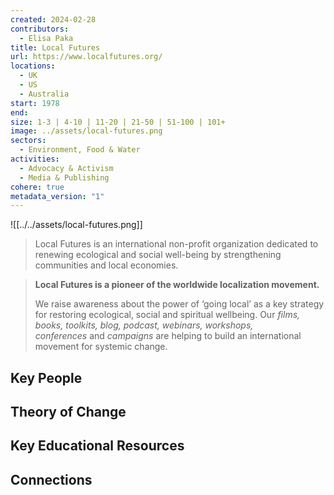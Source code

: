 ```yaml
---
created: 2024-02-28
contributors:
  - Elisa Paka
title: Local Futures
url: https://www.localfutures.org/
locations:
  - UK
  - US
  - Australia
start: 1978
end: 
size: 1-3 | 4-10 | 11-20 | 21-50 | 51-100 | 101+
image: ../assets/local-futures.png
sectors:
  - Environment, Food & Water
activities:
  - Advocacy & Activism
  - Media & Publishing
cohere: true
metadata_version: "1"
---
```


![[../../assets/local-futures.png]]

> Local Futures is an international non-profit organization dedicated to renewing ecological and social well-being by strengthening communities and local economies.

> **Local Futures is a pioneer of the worldwide localization movement.**
> 
> We raise awareness about the power of ‘going local’ as a key strategy for restoring ecological, social and spiritual wellbeing. Our _films, books, toolkits, blog, podcast, webinars, workshops, conferences_ and _campaigns_ are helping to build an international movement for systemic change.

## Key People

## Theory of Change

## Key Educational Resources

## Connections










